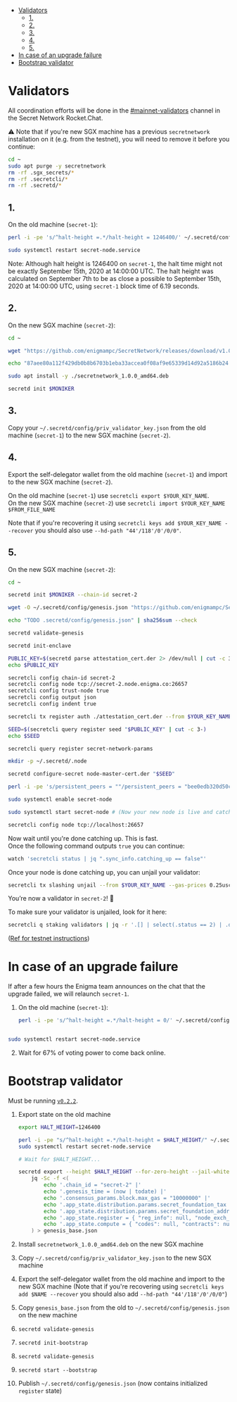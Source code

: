 - [Validators](#validators)
  - [1.](#1)
  - [2.](#2)
  - [3.](#3)
  - [4.](#4)
  - [5.](#5)
- [In case of an upgrade failure](#in-case-of-an-upgrade-failure)
- [Bootstrap validator](#bootstrap-validator)

# Validators

All coordination efforts will be done in the [#mainnet-validators](https://chat.scrt.network/channel/mainnet-validators) channel in the Secret Network Rocket.Chat.

:warning: Note that if you're new SGX machine has a previous `secretnetwork` installation on it (e.g. from the testnet), you will need to remove it before you continue:

```bash
cd ~
sudo apt purge -y secretnetwork
rm -rf .sgx_secrets/*
rm -rf .secretcli/*
rm -rf .secretd/*
```

## 1.

On the old machine (`secret-1`):

```bash
perl -i -pe 's/^halt-height =.*/halt-height = 1246400/' ~/.secretd/config/app.toml
```

```bash
sudo systemctl restart secret-node.service
```

Note: Although halt height is 1246400 on `secret-1`, the halt time might not be exactly September 15th, 2020 at 14:00:00 UTC. The halt height was calculated on September 7th to be as close a possible to September 15th, 2020 at 14:00:00 UTC, using `secret-1` block time of 6.19 seconds.

## 2.

On the new SGX machine (`secret-2`):

```bash
cd ~

wget "https://github.com/enigmampc/SecretNetwork/releases/download/v1.0.0/secretnetwork_1.0.0_amd64.deb" # TODO

echo "87aee80a112f429db0b8b6703b1eba33accea0f08af9e65339d14d92a5186b24 secretnetwork_1.0.0_amd64.deb" | sha256sum --check

sudo apt install -y ./secretnetwork_1.0.0_amd64.deb

secretd init $MONIKER
```

## 3.

Copy your `~/.secretd/config/priv_validator_key.json` from the old machine (`secret-1`) to the new SGX machine (`secret-2`).

## 4.

Export the self-delegator wallet from the old machine (`secret-1`) and import to the new SGX machine (`secret-2`).

On the old machine (`secret-1`) use `secretcli export $YOUR_KEY_NAME`.  
On the new SGX machine (`secret-2`) use `secretcli import $YOUR_KEY_NAME $FROM_FILE_NAME`

Note that if you're recovering it using `secretcli keys add $YOUR_KEY_NAME --recover` you should also use `--hd-path "44'/118'/0'/0/0"`.

## 5.

On the new SGX machine (`secret-2`):

```bash
cd ~

secretd init $MONIKER --chain-id secret-2

wget -O ~/.secretd/config/genesis.json "https://github.com/enigmampc/SecretNetwork/releases/download/v1.0.0/genesis.json" # TODO

echo "TODO .secretd/config/genesis.json" | sha256sum --check

secretd validate-genesis

secretd init-enclave

PUBLIC_KEY=$(secretd parse attestation_cert.der 2> /dev/null | cut -c 3-)
echo $PUBLIC_KEY

secretcli config chain-id secret-2
secretcli config node tcp://secret-2.node.enigma.co:26657
secretcli config trust-node true
secretcli config output json
secretcli config indent true

secretcli tx register auth ./attestation_cert.der --from $YOUR_KEY_NAME --gas 250000 --gas-prices 0.25uscrt

SEED=$(secretcli query register seed "$PUBLIC_KEY" | cut -c 3-)
echo $SEED

secretcli query register secret-network-params

mkdir -p ~/.secretd/.node

secretd configure-secret node-master-cert.der "$SEED"

perl -i -pe 's/persistent_peers = ""/persistent_peers = "bee0edb320d50c839349224b9be1575ca4e67948\@secret-2.node.enigma.co:26656"/' ~/.secretd/config/config.toml

sudo systemctl enable secret-node

sudo systemctl start secret-node # (Now your new node is live and catching up)

secretcli config node tcp://localhost:26657
```

Now wait until you're done catching up. This is fast.  
Once the following command outputs `true` you can continue:

```bash
watch 'secretcli status | jq ".sync_info.catching_up == false"'
```

Once your node is done catching up, you can unjail your validator:

```bash
secretcli tx slashing unjail --from $YOUR_KEY_NAME --gas-prices 0.25uscrt
```

You’re now a validator in `secret-2`! :tada:

To make sure your validator is unjailed, look for it here:

```bash
secretcli q staking validators | jq -r '.[] | select(.status == 2) | .description.moniker'
```

([Ref for testnet instructions](testnet/run-full-node-testnet.md))

# In case of an upgrade failure

If after a few hours the Enigma team announces on the chat that the upgrade failed, we will relaunch `secret-1`.

1. On the old machine (`secret-1`):

   ```bash
   perl -i -pe 's/^halt-height =.*/halt-height = 0/' ~/.secretd/config/app.toml
   ```

```

```

```bash
sudo systemctl restart secret-node.service
```

2. Wait for 67% of voting power to come back online.

# Bootstrap validator

Must be running [`v0.2.2`](https://github.com/enigmampc/SecretNetwork/releases/tag/v0.2.2).

1. Export state on the old machine

   ```bash
   export HALT_HEIGHT=1246400

   perl -i -pe "s/^halt-height =.*/halt-height = $HALT_HEIGHT/" ~/.secretd/config/app.toml
   sudo systemctl restart secret-node.service

   # Wait for $HALT_HEIGHT...

   secretd export --height $HALT_HEIGHT --for-zero-height --jail-whitelist secretvaloper13l72vhjngmg55ykajxdnlalktwglyqjqaz0tdu |
       jq -Sc -f <(
           echo '.chain_id = "secret-2" |'
           echo '.genesis_time = (now | todate) |'
           echo '.consensus_params.block.max_gas = "10000000" |'
           echo '.app_state.distribution.params.secret_foundation_tax = "0.15" |'
           echo '.app_state.distribution.params.secret_foundation_address = "secret1c7rjffp9clkvrzul20yy60yhy6arnv7sde0kjj" |'
           echo '.app_state.register = { "reg_info": null, "node_exch_cert": null, "io_exch_cert": null } |'
           echo '.app_state.compute = { "codes": null, "contracts": null }'
       ) > genesis_base.json
   ```

2. Install `secretnetwork_1.0.0_amd64.deb` on the new SGX machine
3. Copy `~/.secretd/config/priv_validator_key.json` to the new SGX machine
4. Export the self-delegator wallet from the old machine and import to the new SGX machine (Note that if you're recovering using `secretcli keys add $NAME --recover` you should also add `--hd-path "44'/118'/0'/0/0"`)
5. Copy `genesis_base.json` from the old to `~/.secretd/config/genesis.json` on the new machine
6. `secretd validate-genesis`
7. `secretd init-bootstrap`
8. `secretd validate-genesis`
9. `secretd start --bootstrap`
10. Publish `~/.secretd/config/genesis.json` (now contains initialized `register` state)
